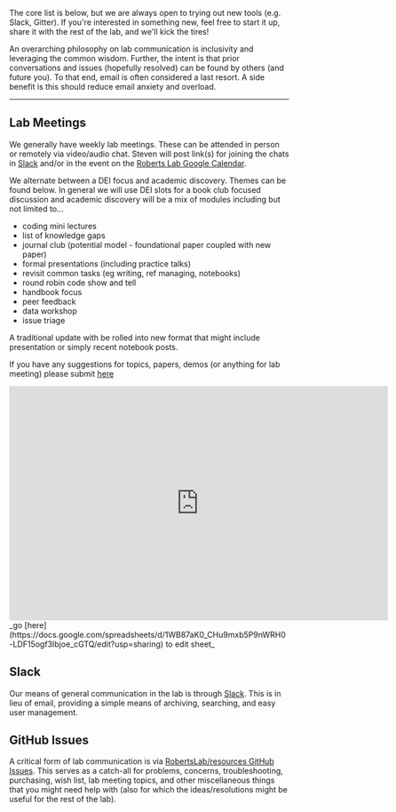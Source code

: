 The core list is below, but we are always open to trying out new tools (e.g. Slack, Gitter). If you're interested in something new, feel free to start it up, share it with the rest of the lab, and we'll kick the tires!

An overarching philosophy on lab communication is inclusivity and leveraging the common wisdom. Further, the intent is that prior conversations and issues (hopefully resolved) can be found by others (and future you). To that end, email is often considered a last resort. A side benefit is this should reduce email anxiety and overload.

---

## Lab Meetings
We generally have weekly lab meetings. These can be attended in person or remotely via video/audio chat. Steven will post link(s) for joining the chats in [Slack](https://genefish.slack.com) and/or in the event on the [Roberts Lab Google Calendar](https://calendar.google.com/calendar/embed?src=mrc305%40gmail.com&ctz=America/Los_Angeles).

We alternate between a DEI focus and academic discovery. Themes can be found below.
In general we will use DEI slots for a book club focused discussion and academic discovery will be a mix of modules including but not limited to...

* coding mini lectures    
* list of knowledge gaps    
* journal club (potential model - foundational paper coupled with new paper)    
* formal presentations (including practice talks)   
* revisit common tasks (eg writing, ref managing, notebooks)   
* round robin code show and tell   
* handbook focus   
* peer feedback   
* data workshop   
* issue triage

A traditional update with be rolled into new format that might include presentation or simply recent notebook posts.

If you have any suggestions for topics, papers, demos (or anything for lab meeting) please submit [here](https://github.com/RobertsLab/resources/issues?q=is%3Aopen+is%3Aissue+label%3A%22lab+meeting%22)

<iframe width="682" height="422" seamless frameborder="0" scrolling="yes"  src="https://docs.google.com/spreadsheets/d/e/2PACX-1vSTNFZvm1UbyKlGU0nsiif4uJfV66V1Hovxmc2M0cMnKW-Kj7L60HVv4H3ipC5Nfl-I64dQlFdZFjwV/pubhtml?gid=0&amp;single=true&amp;widget=true&amp;headers=false"></iframe>
_go [here](https://docs.google.com/spreadsheets/d/1WB87aK0_CHu9mxb5P9nWRH0-LDF15ogf3Ibjoe_cGTQ/edit?usp=sharing) to edit sheet_


## Slack

Our means of general communication in the lab is through [Slack](https://genefish.slack.com). This is in lieu of email, providing a simple means of archiving, searching, and easy user management.


## GitHub Issues
A critical form of lab communication is via [RobertsLab/resources GitHub Issues](https://github.com/RobertsLab/resources/issues). This serves as a catch-all for problems, concerns, troubleshooting, purchasing, wish list, lab meeting topics, and other miscellaneous things that you might need help with (also for which the ideas/resolutions might be useful for the rest of the lab).
